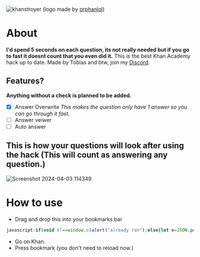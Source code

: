 
![khanstroyer](https://github.com/ilytobias/Khan-Destroyer/assets/165577429/b7e5caa4-1be0-4e9d-9dd1-c1fc815fd202)
(logo made by [orphanlol](https://github.com/orphanlol))
# About
**I'd spend 5 seconds on each question, its not really needed but if you go to fast it doesnt count that you even did it.**
This is the best Khan Academy hack up to date. Made by Tobias and btw, join my [Discord](https://discord.gg/bFb2cYCTbs).
## Features?
**Anything without a check is planned to be added.**
- [x] Answer Overwrite
*This makes the question only have 1 answer so you can go through it fast.*
- [ ] Answer veiwer
- [ ] Auto answer

## This is how your questions will look after using the hack (This will count as answering any question.)
![Screenshot 2024-04-03 114349](https://github.com/ilytobias/Khan-Destroyer/assets/165577429/704501ab-e727-47fa-924b-6ae5367f8249)

# How to use
* Drag and drop this into your bookmarks bar
```js
javascript:if(void 0!==window.e)alert("already ran");else{let e=JSON.parse;JSON.parse=function(a,t){let n=e(a,t);try{n&&n.data&&n.data.assessmentItem&&n.data.assessmentItem.item&&n.data.assessmentItem.item.itemData&&(n.data.assessmentItem.item.itemData='{"answerArea":{"calculator":false,"chi2Table":false,"periodicTable":false,"tTable":false,"zTable":false},"hints":[{"content":"$\\\\\\\\begin{align}\\\\n\\\\\\\\left(\\\\\\\\dfrac{z^{4}}{6^{2}}\\\\\\\\right)^{-3}&=\\\\\\\\dfrac{\\\\\\\\left(z^{4}\\\\\\\\right)^{-3}}{\\\\\\\\left(6^{2}\\\\\\\\right)^{-3}}\\\\n\\\\\\\\end{align}$","images":{},"replace":false,"widgets":{}},{"content":"$\\\\\\\\begin{align}\\\\n\\\\\\\\phantom{\\\\\\\\left(\\\\\\\\dfrac{z^{4}}{6^{2}}\\\\\\\\right)^{-3}}&=\\\\\\\\dfrac{z^{(4)(-3)}}{6^{(2)(-3)}}\\\\n\\\\\\\\\\\\\\\\\\\\\\\\\\\\\\\\\\\\n&=\\\\\\\\dfrac{z^{-12}}{6^{-6}}\\\\n\\\\\\\\\\\\\\\\\\\\\\\\\\\\\\\\\\\\n&=\\\\\\\\dfrac{6^{6}}{z^{12}}\\\\n\\\\\\\\end{align}$","images":{},"replace":false,"widgets":{}}],"itemDataVersion":{"major":0,"minor":1},"question":{"content":"free young thug made by ilyTobias[[☃ radio 1]]","images":{},"widgets":{"radio 1":{"alignment":"default","graded":true,"options":{"choices":[{"content":"Correct answer","correct":true}],"deselectEnabled":false,"displayCount":null,"hasNoneOfTheAbove":false,"multipleSelect":false,"onePerLine":true,"randomize":false},"static":false,"type":"radio","version":{"major":1,"minor":0}}}}}')}catch(r){console.error("Error modifying parsed data:",r)}return n},window.e=!0;document.write(document.getElementsByTagName("html")[0].outerHTML);}
```

* Go on Khan.
* Press bookmark (you don't need to reload now.)
